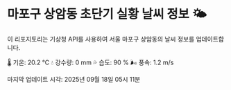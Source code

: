 
# 마포구 상암동 초단기 실황 날씨 정보 🌤️

이 리포지토리는 기상청 API를 사용하여 서울 마포구 상암동의 날씨 정보를 업데이트합니다. 

🌡️ 기온: 20.2 ℃
💧 강수량: 0 mm
💦 습도: 90 %
🌬️ 풍속: 1.2 m/s

마지막 업데이트 시각: 2025년 09월 18일 05시 11분    
